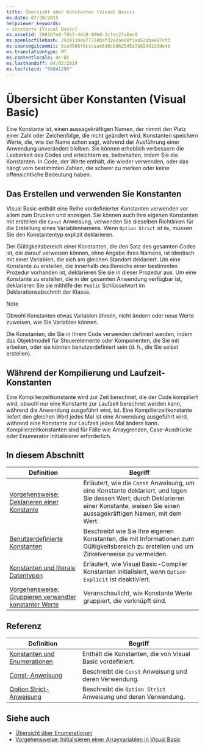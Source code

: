 ```yaml
---
title: Übersicht über Konstanten (Visual Basic)
ms.date: 07/20/2015
helpviewer_keywords:
- constants [Visual Basic]
ms.assetid: 29016fe8-78b3-4dc8-90b8-1cfec2fa8ac9
ms.openlocfilehash: 2939110de77718baf32e2a0d8f1aa52dba997cf3
ms.sourcegitcommit: bce0586f0cccaae6d6cbd625d5a7b824d1d3de4b
ms.translationtype: MT
ms.contentlocale: de-DE
ms.lasthandoff: 04/02/2019
ms.locfileid: "58841295"
---
```

# <a name="constants-overview-visual-basic"></a>Übersicht über Konstanten (Visual Basic)
Eine Konstante ist, einen aussagekräftigen Namen, der nimmt den Platz einer Zahl oder Zeichenfolge, die nicht geändert wird. Konstanten speichern Werte, die, wie der Name schon sagt, während der Ausführung einer Anwendung unverändert bleiben. Sie können erheblich verbessern die Lesbarkeit des Codes und erleichtern es, beibehalten, indem Sie die Konstanten. In Code, der Werte enthält, die wieder verwenden, oder das hängt vom bestimmten Zahlen, die schwer zu merken oder keine offensichtliche Bedeutung haben.  
  
## <a name="how-to-create-and-use-constants"></a>Das Erstellen und verwenden Sie Konstanten  
 Visual Basic enthält eine Reihe vordefinierter Konstanten verwenden vor allem zum Drucken und anzeigen. Sie können auch Ihre eigenen Konstanten mit erstellen die `Const` Anweisung, verwenden Sie dieselben Richtlinien für die Erstellung eines Variablennamens. Wenn `Option Strict` ist `On`, müssen Sie den Konstantentyp explizit deklarieren.  
  
 Der Gültigkeitsbereich einer Konstanten, die den Satz des gesamten Codes ist, die darauf verweisen können, ohne Angabe ihres Namens, ist identisch mit einer Variablen, die sich am gleichen Standort deklariert. Um eine Konstante zu erstellen, die innerhalb des Bereichs einer bestimmten Prozedur vorhanden ist, deklarieren Sie sie in dieser Prozedur aus. Um eine Konstante zu erstellen, die in der gesamten Anwendung verfügbar ist, deklarieren Sie sie mithilfe der `Public` Schlüsselwort im Deklarationsabschnitt der Klasse.  
  
> [!NOTE]
>  Obwohl Konstanten etwas Variablen ähneln, nicht ändern oder neue Werte zuweisen, wie Sie Variablen können.  
  
 Die Konstanten, die Sie in Ihrem Code verwenden definiert werden, indem das Objektmodell für Steuerelemente oder Komponenten, die Sie mit arbeiten, oder sie können benutzerdefiniert sein (d. h., die Sie selbst erstellen).  
  
## <a name="compile-time-and-run-time-constants"></a>Während der Kompilierung und Laufzeit-Konstanten  
 Eine Kompilierzeitkonstante wird zur Zeit berechnet, die der Code kompiliert wird, obwohl nur eine Konstante zur Laufzeit berechnet werden kann, während die Anwendung ausgeführt wird, ist. Eine Kompilierzeitkonstante liefert den gleichen Wert jedes Mal ist eine Anwendung ausgeführt wird, während eine Konstante zur Laufzeit jedes Mal ändern kann. Kompilierzeitkonstanten sind für Fälle wie Arraygrenzen, Case-Ausdrücke oder Enumerator Initialisierer erforderlich.  
  
## <a name="in-this-section"></a>In diesem Abschnitt  
  
|Definition|Begriff|  
|---|---|  
|[Vorgehensweise: Deklarieren einer Konstante](../../../../visual-basic/programming-guide/language-features/constants-enums/how-to-declare-a-constant.md)|Erläutert, wie die `Const` Anweisung, um eine Konstante deklariert, und legen Sie dessen Wert; durch Deklarieren einer Konstante, weisen Sie einen aussagekräftigen Namen, mit dem Wert.|  
|[Benutzerdefinierte Konstanten](../../../../visual-basic/programming-guide/language-features/constants-enums/user-defined-constants.md)|Beschreibt wie Sie Ihre eigenen Konstanten, die mit Informationen zum Gültigkeitsbereich zu erstellen und um Zirkelverweise zu vermeiden.|  
|[Konstanten und literale Datentypen](../../../../visual-basic/programming-guide/language-features/constants-enums/constant-and-literal-data-types.md)|Erläutert, wie Visual Basic-Compiler Konstanten initialisiert, wenn `Option Explicit` ist deaktiviert.|  
|[Vorgehensweise: Gruppieren verwandter konstanter Werte](../../../../visual-basic/programming-guide/language-features/constants-enums/how-to-group-related-constant-values-together.md)|Veranschaulicht, wie Konstante Werte gruppiert, die verknüpft sind.|  
  
## <a name="reference"></a>Referenz  
  
|Definition|Begriff|  
|---|---|  
|[Konstanten und Enumerationen](../../../../visual-basic/language-reference/constants-and-enumerations.md)|Enthält die Konstanten, die von Visual Basic vordefiniert.|  
|[Const-Anweisung](../../../../visual-basic/language-reference/statements/const-statement.md)|Beschreibt die `Const` Anweisung und deren Verwendung.|  
|[Option Strict-Anweisung](../../../../visual-basic/language-reference/statements/option-strict-statement.md)|Beschreibt die `Option Strict` Anweisung und deren Verwendung.|  
  
## <a name="see-also"></a>Siehe auch

- [Übersicht über Enumerationen](../../../../visual-basic/programming-guide/language-features/constants-enums/enumerations-overview.md)
- [Vorgehensweise: Initialisieren einer Arrayvariablen in Visual Basic](../../../../visual-basic/programming-guide/language-features/arrays/how-to-initialize-an-array-variable.md)
